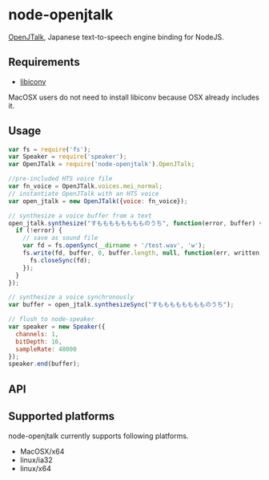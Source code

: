 # node-openjtalk
[OpenJTalk](http://open-jtalk.sourceforge.net/), Japanese text-to-speech engine binding for NodeJS.

## Requirements

+ [libiconv](http://www.gnu.org/software/libiconv/)

MacOSX users do not need to install libiconv because OSX already includes it.

## Usage
```js
var fs = require('fs');
var Speaker = require('speaker');
var OpenJTalk = require('node-openjtalk').OpenJTalk;

//pre-included HTS voice file
var fn_voice = OpenJTalk.voices.mei_normal;
// instantiate OpenJTalk with an HTS voice
var open_jtalk = new OpenJTalk({voice: fn_voice});

// synthesize a voice buffer from a text
open_jtalk.synthesize("すもももももももものうち", function(error, buffer) {
  if (!error) {
    // save as sound file
    var fd = fs.openSync(__dirname + '/test.wav', 'w');
    fs.write(fd, buffer, 0, buffer.length, null, function(err, written, buffer) {
      fs.closeSync(fd);
    });
  }
});

// synthesize a voice synchronously
var buffer = open_jtalk.synthesizeSync("すもももももももものうち");

// flush to node-speaker
var speaker = new Speaker({
  channels: 1,
  bitDepth: 16,
  sampleRate: 48000
});
speaker.end(buffer);

```

## API

## Supported platforms
node-openjtalk currently supports following platforms.
+ MacOSX/x64
+ linux/ia32
+ linux/x64
